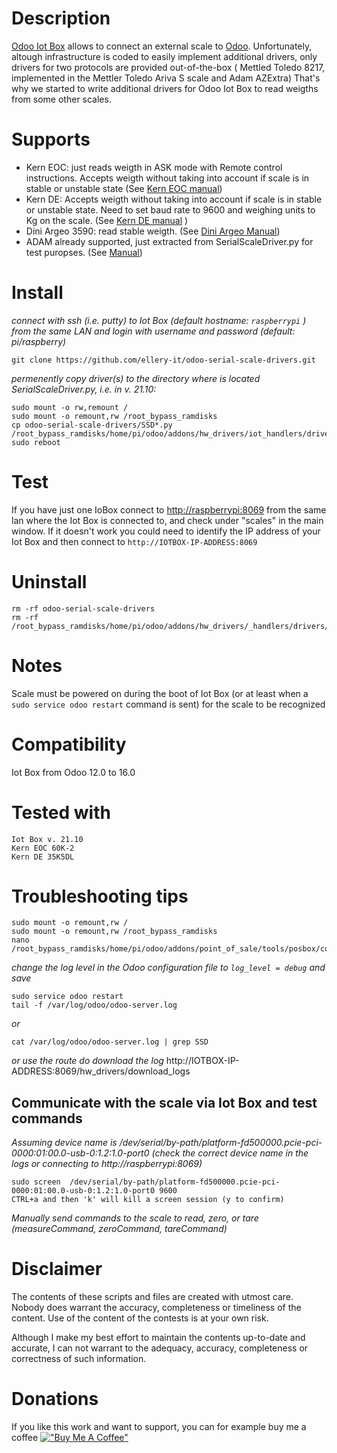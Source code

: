 # Description
[Odoo Iot Box](https://www.odoo.com/documentation/16.0/applications/productivity/iot.html) allows to connect an external scale to [Odoo](https://github.com/odoo/odoo). Unfortunately, altough infrastructure is coded to easily implement additional drivers, only drivers for two protocols are provided out-of-the-box ( Mettled Toledo 8217, implemented in the Mettler Toledo Ariva S scale  and Adam AZExtra)
That's why we started to write additional drivers for Odoo Iot Box to read weigths from some other scales. 

# Supports
- Kern EOC: just reads weigth in ASK mode with Remote control instructions. Accepts weigth without taking into account if scale is in stable or unstable state (See [Kern EOC manual](https://dok.kern-sohn.com/manuals/files/English/eoc-ba-e-1920.pdf))
- Kern DE: Accepts weigth without taking into account if scale is in stable or unstable state. Need to set baud rate to 9600 and  weighing units to Kg on the scale.  (See [Kern DE manual](https://www.kern-sohn.com/manuals/files/English/DE-BA-e-1356.pdf) )
- Dini Argeo 3590: read stable weigth. (See [Dini Argeo Manual](https://www.bilanceonline.it/allegati/MAN_DGT_T.pdf))
- ADAM already supported, just extracted from SerialScaleDriver.py for test puropses. (See [Manual](https://www.adamequipment.com/media/docs/Print%20Publications/Manuals/PDF/AZEXTRA/AZEXTRA-UM.pdf))


# Install
*connect with ssh (i.e. putty) to Iot Box (default hostname: `raspberrypi` ) from the same LAN and login with username and password (default: pi/raspberry)*

    git clone https://github.com/ellery-it/odoo-serial-scale-drivers.git
    
*permenently copy driver(s) to the directory where is located SerialScaleDriver.py, i.e. in v. 21.10:*

    sudo mount -o rw,remount /
    sudo mount -o remount,rw /root_bypass_ramdisks
    cp odoo-serial-scale-drivers/SSD*.py /root_bypass_ramdisks/home/pi/odoo/addons/hw_drivers/iot_handlers/drivers/ 
    sudo reboot

# Test
If you have just one IoBox connect to [http://raspberrypi:8069](http://raspberrypi:8069) from the same lan where the Iot Box is connected to, and check under "scales" in the main window. 
If it doesn't work you could need to identify the IP address of your Iot Box and then connect to  `http://IOTBOX-IP-ADDRESS:8069` 
    
# Uninstall
    rm -rf odoo-serial-scale-drivers
    rm -rf /root_bypass_ramdisks/home/pi/odoo/addons/hw_drivers/_handlers/drivers/SSD*.py
    
# Notes
Scale must be powered on during the boot of Iot Box (or at least when a `sudo service odoo restart` command is sent) for the scale to be recognized
    
# Compatibility
Iot Box from Odoo 12.0 to 16.0

# Tested with
    Iot Box v. 21.10
    Kern EOC 60K-2 
    Kern DE 35K5DL

# Troubleshooting tips
    sudo mount -o remount,rw /
    sudo mount -o remount,rw /root_bypass_ramdisks
    nano /root_bypass_ramdisks/home/pi/odoo/addons/point_of_sale/tools/posbox/configuration/odoo.conf 
*change the log level in the Odoo configuration file to `log_level = debug` and save*

    sudo service odoo restart
    tail -f /var/log/odoo/odoo-server.log
*or*

    cat /var/log/odoo/odoo-server.log | grep SSD

*or use the route do download the log* 
    http://IOTBOX-IP-ADDRESS:8069/hw_drivers/download_logs
    
## Communicate with the scale via Iot Box and test commands
*Assuming device name is /dev/serial/by-path/platform-fd500000.pcie-pci-0000:01:00.0-usb-0:1.2:1.0-port0 (check the correct device name in the logs or connecting to http://raspberrypi:8069)*
    
    sudo screen  /dev/serial/by-path/platform-fd500000.pcie-pci-0000:01:00.0-usb-0:1.2:1.0-port0 9600
    CTRL+a and then 'k' will kill a screen session (y to confirm)
*Manually send commands to the scale to read, zero, or tare (measureCommand, zeroCommand, tareCommand)*

# Disclaimer
The contents of these scripts and files are created with utmost care. Nobody does warrant the accuracy, completeness or timeliness of the content. Use of the content of the contests is at your own risk.

Although I make my best effort to maintain the contents up-to-date and accurate, I can not warrant to the adequacy, accuracy, completeness or correctness of such information.

# Donations
If you like this work and want to support, you can for example buy me a coffee [!["Buy Me A Coffee"](https://www.buymeacoffee.com/assets/img/custom_images/orange_img.png)](https://www.buymeacoffee.com/elleryqueen)
